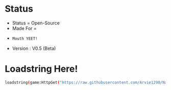 # Status
- Status = Open-Source
- Made For =
- ```bash
  Mouth YEET!
  ```
- Version : V0.5 (Beta)


# Loadstring Here!
```bash
loadstring(game:HttpGet("https://raw.githubusercontent.com/Arvie1290/Natural_Disaster/Mouth-YEET!/Mouth_YEET!.lua"))()
```
